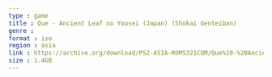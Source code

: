 ```yaml
---
type : game
title : Que - Ancient Leaf no Yousei (Japan) (Shokai Genteiban)
genre : 
format : iso
region : asia
link : https://archive.org/download/PS2-ASIA-ROMS321COM/Que%20-%20Ancient%20Leaf%20no%20Yousei%20%28Japan%29%20%28Shokai%20Genteiban%29.7z
size : 1.4GB
---
```

